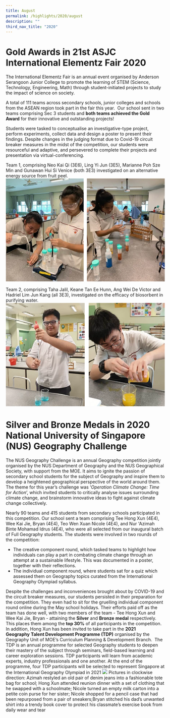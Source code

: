 ```yaml
---
title: August
permalink: /highlights/2020/august
description: ""
third_nav_title: "2020"
---
```

# Gold Awards in 21st ASJC International Elementz Fair 2020
  
The International Elementz Fair is an annual event organised by Anderson Serangoon Junior College to promote the learning of STEM (Science, Technology, Engineering, Math) through student-initiated projects to study the impact of science on society.

A total of 111 teams across secondary schools, junior colleges and schools from the ASEAN region took part in the fair this year.  Our school sent in two teams comprising Sec 3 students and **both teams achieved the Gold Award** for their innovative and outstanding projects!

Students were tasked to conceptualise an investigative-type project, perform experiments, collect data and design a poster to present their findings. Despite changes in the judging format due to Covid-19 circuit breaker measures in the midst of the competition, our students were resourceful and adaptive, and persevered to complete their projects and presentation via virtual-conferencing.

Team 1, comprising Neo Kai Qi (3E6), Ling Yi Jun (3E5), Marianne Poh Sze Min and Gunawan Hui Si Venice (both 3E3) investigated on an alternative energy source from fruit peel.
![](/images/aug1.png)

Team 2, comprising Taha Jalil, Keane Tan Ee Hunn, Ang Wei De Victor and Hadriel Lim Jun Kang (all 3E3), investigated on the efficacy of biosorbent in purifying water.
![](/images/aug2.png)

# Silver and Bronze Medals in 2020 National University of Singapore (NUS) Geography Challenge
  
The NUS Geography Challenge is an annual Geography competition jointly organised by the NUS Department of Geography and the NUS Geographical Society, with support from the MOE. It aims to ignite the passion of secondary school students for the subject of Geography and inspire them to develop a heightened geographical perspective of the world around them. The theme for this year’s challenge was ‘_Operation Climate Change: Time for Action_’, which invited students to critically analyse issues surrounding climate change, and brainstorm innovative ideas to fight against climate change collectively.

Nearly 90 teams and 415 students from secondary schools participated in this competition. Our school sent a team comprising Tee Hong Xun (4E4), Wee Kai Jie, Bryan (4E4), Teo Wen Xuan Nicole (4E4), and Nur 'Azimah Binte Mohamad Idrus (4E4), who were all selected from our inaugural batch of Full Geography students. The students were involved in two rounds of the competition:

*   The creative component round, which tasked teams to highlight how individuals can play a part in combating climate change through an attempt at a sustainable lifestyle. This was documented in a poster, together with their reflections.
*   The individual component round, where students sat for a quiz which assessed them on Geography topics curated from the International Geography Olympiad syllabus.

Despite the challenges and inconveniences brought about by COVID-19 and the circuit breaker measures, our students persisted in their preparation for the competition. They even had to sit for the gruelling individual component round online during the May school holidays. Their efforts paid off as the team has done well, with two members of the team - Tee Hong Xun and Wee Kai Jie, Bryan - attaining the **Silver** and **Bronze** **medal** respectively. This places them among the **top 30%** of all participants in the competition.  In addition, Hong Xun has been invited to take part in the **2021 Geography** **Talent Development Programme (TDP)** organised by the Geography Unit of MOE’s Curriculum Planning & Development Branch.  The TDP is an annual programme for selected Geography students to deepen their mastery of the subject through seminars, field-based learning and career exploration sessions. TDP participants will learn from academic experts, industry professionals and one another. At the end of the programme, four TDP participants will be selected to represent Singapore at the International Geography Olympiad in 2021
<img src="/images/aug3.jpg" 
     style="width:70%">
Pictures in clockwise direction: Azimah restyled an old pair of denim jeans into a fashionable tote bag for school; Hong Xun attended reunion dinner with a set of clothing that he swapped with a schoolmate; Nicole turned an empty milk carton into a petite coin purse for her sister; Nicole shopped for a pencil case that had been repurposed from a pair of sneakers;Bryan stitched his dad’s unwanted shirt into a trendy book cover to protect his classmate’s exercise book from daily wear and tear